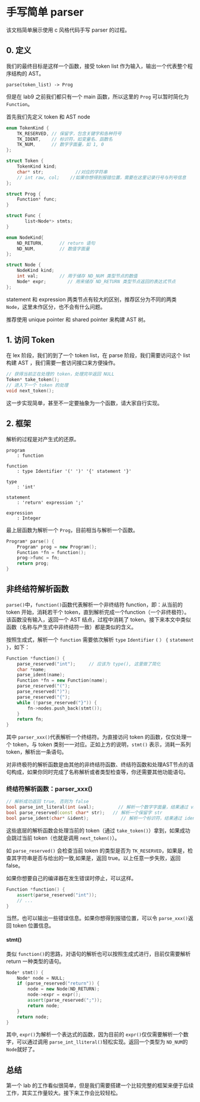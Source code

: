 # 手写简单 parser

该文档简单展示使用 c 风格代码手写 parser 的过程。

## 0. 定义

我们的最终目标是这样一个函数，接受 token list 作为输入，输出一个代表整个程序结构的 AST。

```text
parse(token_list) -> Prog
```

但是在 lab9 之前我们都只有一个 main 函数，所以这里的 `Prog` 可以暂时简化为 `Function`。

首先我们先定义 token 和 AST node

```cpp
enum TokenKind {
    TK_RESERVED, // 保留字，包含关键字和各种符号
    TK_IDENT,    // 标识符，如变量名、函数名
    TK_NUM,      // 数字字面量，如 1, 0
};

struct Token {
    TokenKind kind;
    char* str;            //对应的字符串
    // int raw, col;    //如果你想得到报错位置，需要在这里记录行号与列号信息
};
```

```cpp
struct Prog {
    Function* func;
}

struct Func {
       list<Node*> stmts;
}

enum NodeKind{
    ND_RETURN,      // return 语句
    ND_NUM,         // 数值字面量
};

struct Node {
    NodeKind kind;
    int val;        // 用于储存 ND_NUM 类型节点的数值
    Node* expr;        // 用来储存 ND_RETURN 类型节点返回的表达式节点
};
```

statement 和 expression 两类节点有较大的区别，推荐区分为不同的两类 `Node`，这里未作区分，也不会有什么问题。

推荐使用 unique pointer 和 shared pointer 来构建 AST 树。

## 1. 访问 Token

在 lex 阶段，我们的到了一个 token list，在 parse 阶段，我们需要访问这个 list 构建 AST ，我们需要一套访问接口来方便操作。

```cpp
// 获得当前正在处理的 token，处理完毕返回 NULL
Token* take_token();
// 进入下一个 token 的处理
void next_token();
```

这一步实现简单，甚至不一定要抽象为一个函数，请大家自行实现。

## 2. 框架

解析的过程是对产生式的还原。

```text
program
    : function

function
    : type Identifier '(' ')' '{' statement '}'

type
    : 'int'

statement
    : 'return' expression ';'

expression
    : Integer
```

最上层函数为解析一个 `Prog`，目前相当与解析一个函数。

```cpp
Program* parse() {
    Program* prog = new Program();
    Function *fn = function();
    prog->func = fn;
    return prog;
}
```

## 非终结符解析函数

`parse()`中，`function()`函数代表解析一个非终结符 function，即：从当前的 token 开始，消耗若干个 token，直到解析完成一个function（一个非终极符）。该函数没有输入，返回一个 AST 结点，过程中消耗了 token。接下来本文中类似函数（名称与产生式中非终结符一致）都是类似的含义。

按照生成式，解析一个 `function` 需要依次解析 `type` `Identifier` `(` `）` `{` `statement` `}`，如下：

```cpp
Function *function() {
    parse_reserved("int");     // 应该为 type(), 这里做了简化
    char *name;
    parse_ident(name);
    Function *fn = new Function(name);
    parse_reserved("(");
    parse_reserved(")");
    parse_reserved("{");
    while (!parse_reserved("}")) {
        fn->nodes.push_back(stmt());
    }
    return fn;
}
```

其中 `parser_xxx()`代表解析一个终结符。为直接访问 token 的函数，仅仅处理一个 token，与 token 类别一一对应。正如上方的说明，`stmt()` 表示，消耗一系列 token，解析出一条语句。

对非终极符的解析函数是由其他的非终结符函数、终结符函数和处理AST节点的语句构成，如果你同时完成了名称解析或者类型检查等，你还需要其他功能语句。

### 终结符解析函数：parser\_xxx\(\)

```cpp
// 解析成功返回 true, 否则为 false
bool parse_int_literal(int &val);         // 解析一个数字字面量，结果通过 val 返回
bool parse_reserved(const char* str);   // 解析一个保留字 str
bool parse_ident(char* &ident);            // 解析一个标识符，结果通过 ident 返回
```

这些底层的解析函数会处理当前的 token（通过 `take_token()`）拿到，如果成功会跳过当前 token（也就是调用 `next_token()`）。

如 `parse_reserved()` 会检查当前 token 的类型是否为 `TK_RESERVED`，如果是，检查其字符串是否与给出的一致,如果是，返回 true。以上任意一步失败，返回 false。

如果你想要自己的编译器在发生错误时停止，可以这样。

```cpp
Function *function() {
    assert(parse_reserved("int"));
    // ...
}
```

当然，也可以输出一些错误信息。如果你想得到报错位置，可以令 `parse_xxx()`返回 token 位置信息。

#### stmt\(\)

类似 `function()`的思路，对语句的解析也可以按照生成式进行，目前仅需要解析 return 一种类型的语句。

```cpp
Node* stmt() {
    Node* node = NULL;
    if (parse_reserved("return")) {   
        node = new Node(ND_RETURN);
        node->expr = expr();
        assert(parse_reserved(";"));
        return node;
    }
    return node;
}
```

其中, `expr()`为解析一个表达式的函数，因为目前的 `expr()`仅仅需要解析一个数字，可以通过调用 `parse_int_lliteral()`轻松实现。返回一个类型为 `ND_NUM`的`Node`就好了。

## 总结

第一个 lab 的工作看似很简单，但是我们需要搭建一个比较完整的框架来便于后续工作，其实工作量较大。接下来工作会比较轻松。

